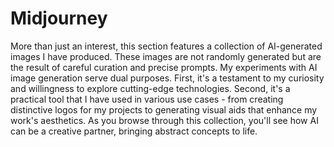 # Midjourney
More than just an interest, this section features a collection of AI-generated images I have produced. These images are not randomly generated but are the result of careful curation and precise prompts. My experiments with AI image generation serve dual purposes. First, it's a testament to my curiosity and willingness to explore cutting-edge technologies. Second, it's a practical tool that I have used in various use cases - from creating distinctive logos for my projects to generating visual aids that enhance my work's aesthetics. As you browse through this collection, you'll see how AI can be a creative partner, bringing abstract concepts to life.
